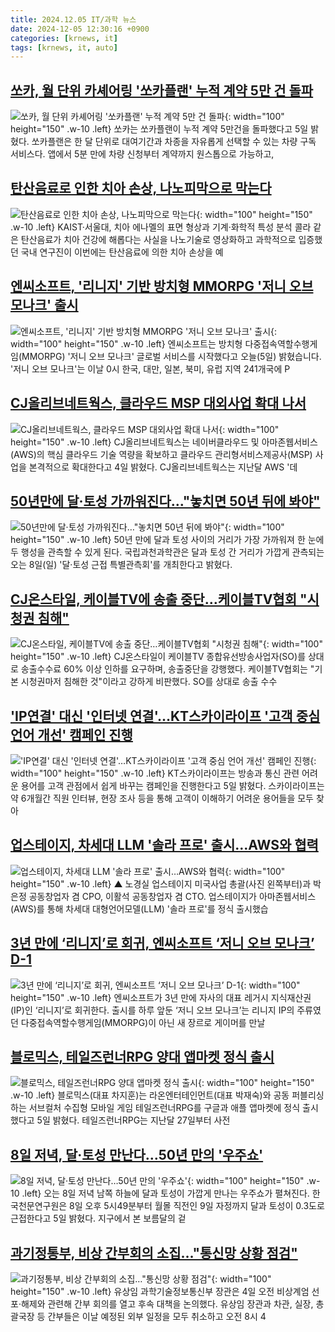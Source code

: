 ```yaml
---
title: 2024.12.05 IT/과학 뉴스
date: 2024-12-05 12:30:16 +0900
categories: [krnews, it]
tags: [krnews, it, auto]
---
```

## [쏘카, 월 단위 카셰어링 '쏘카플랜' 누적 계약 5만 건 돌파](https://n.news.naver.com/mnews/article/014/0005277555)

![쏘카, 월 단위 카셰어링 '쏘카플랜' 누적 계약 5만 건 돌파](https://mimgnews.pstatic.net/image/origin/014/2024/12/05/5277555.jpg?type=nf220_150){: width="100" height="150" .w-10 .left}
쏘카는 쏘카플랜이 누적 계약 5만건을 돌파했다고 5일 밝혔다. 쏘카플랜은 한 달 단위로 대여기간과 차종을 자유롭게 선택할 수 있는 차량 구독 서비스다. 앱에서 5분 만에 차량 신청부터 계약까지 원스톱으로 가능하고,

## [탄산음료로 인한 치아 손상, 나노피막으로 막는다](https://n.news.naver.com/mnews/article/366/0001037415)

![탄산음료로 인한 치아 손상, 나노피막으로 막는다](https://mimgnews.pstatic.net/image/origin/366/2024/12/05/1037415.jpg?type=nf220_150){: width="100" height="150" .w-10 .left}
KAIST·서울대, 치아 에나멜의 표면 형상과 기계·화학적 특성 분석 콜라 같은 탄산음료가 치아 건강에 해롭다는 사실을 나노기술로 영상화하고 과학적으로 입증했던 국내 연구진이 이번에는 탄산음료에 의한 치아 손상을 예

## [엔씨소프트, '리니지' 기반 방치형 MMORPG '저니 오브 모나크' 출시](https://n.news.naver.com/mnews/article/374/0000414075)

![엔씨소프트, '리니지' 기반 방치형 MMORPG '저니 오브 모나크' 출시](https://mimgnews.pstatic.net/image/origin/374/2024/12/05/414075.jpg?type=nf220_150){: width="100" height="150" .w-10 .left}
엔씨소프트는 방치형 다중접속역할수행게임(MMORPG) '저니 오브 모나크' 글로벌 서비스를 시작했다고 오늘(5일) 밝혔습니다. '저니 오브 모나크'는 이날 0시 한국, 대만, 일본, 북미, 유럽 지역 241개국에 P

## [CJ올리브네트웍스, 클라우드 MSP 대외사업 확대 나서](https://n.news.naver.com/mnews/article/029/0002920305)

![CJ올리브네트웍스, 클라우드 MSP 대외사업 확대 나서](https://mimgnews.pstatic.net/image/origin/029/2024/12/04/2920305.jpg?type=nf220_150){: width="100" height="150" .w-10 .left}
CJ올리브네트웍스는 네이버클라우드 및 아마존웹서비스(AWS)의 핵심 클라우드 기술 역량을 확보하고 클라우드 관리형서비스제공사(MSP) 사업을 본격적으로 확대한다고 4일 밝혔다. CJ올리브네트웍스는 지난달 AWS '데

## [50년만에 달·토성 가까워진다…"놓치면 50년 뒤에 봐야"](https://n.news.naver.com/mnews/article/448/0000493511)

![50년만에 달·토성 가까워진다…"놓치면 50년 뒤에 봐야"](https://mimgnews.pstatic.net/image/origin/448/2024/12/05/493511.jpg?type=nf220_150){: width="100" height="150" .w-10 .left}
50년 만에 달과 토성 사이의 거리가 가장 가까워져 한 눈에 두 행성을 관측할 수 있게 된다. 국립과천과학관은 달과 토성 간 거리가 가깝게 관측되는 오는 8일(일) '달·토성 근접 특별관측회'를 개최한다고 밝혔다.

## [CJ온스타일, 케이블TV에 송출 중단…케이블TV협회 "시청권 침해"](https://n.news.naver.com/mnews/article/029/0002920529)

![CJ온스타일, 케이블TV에 송출 중단…케이블TV협회 "시청권 침해"](https://mimgnews.pstatic.net/image/origin/029/2024/12/05/2920529.jpg?type=nf220_150){: width="100" height="150" .w-10 .left}
CJ온스타일이 케이블TV 종합유선방송사업자(SO)를 상대로 송출수수료 60% 이상 인하를 요구하며, 송출중단을 강행했다. 케이블TV협회는 "기본 시청권마저 침해한 것"이라고 강하게 비판했다. SO를 상대로 송출 수수

## ['IP연결' 대신 '인터넷 연결'…KT스카이라이프 '고객 중심 언어 개선' 캠페인 진행](https://n.news.naver.com/mnews/article/031/0000890693)

!['IP연결' 대신 '인터넷 연결'…KT스카이라이프 '고객 중심 언어 개선' 캠페인 진행](https://mimgnews.pstatic.net/image/origin/031/2024/12/05/890693.jpg?type=nf220_150){: width="100" height="150" .w-10 .left}
KT스카이라이프는 방송과 통신 관련 어려운 용어를 고객 관점에서 쉽게 바꾸는 캠페인을 진행한다고 5일 밝혔다. 스카이라이프는 약 6개월간 직원 인터뷰, 현장 조사 등을 통해 고객이 이해하기 어려운 용어들을 모두 찾아

## [업스테이지, 차세대 LLM '솔라 프로' 출시…AWS와 협력](https://n.news.naver.com/mnews/article/055/0001212254)

![업스테이지, 차세대 LLM '솔라 프로' 출시…AWS와 협력](https://mimgnews.pstatic.net/image/origin/055/2024/12/05/1212254.jpg?type=nf220_150){: width="100" height="150" .w-10 .left}
▲ 노경실 업스테이지 미국사업 총괄(사진 왼쪽부터)과 박은정 공동창업자 겸 CPO, 이활석 공동창업자 겸 CTO. 업스테이지가 아마존웹서비스(AWS)를 통해 차세대 대형언어모델(LLM) '솔라 프로'를 정식 출시했습

## [3년 만에 ‘리니지’로 회귀, 엔씨소프트 ‘저니 오브 모나크’ D-1](https://n.news.naver.com/mnews/article/005/0001743579)

![3년 만에 ‘리니지’로 회귀, 엔씨소프트 ‘저니 오브 모나크’ D-1](https://mimgnews.pstatic.net/image/origin/005/2024/12/04/1743579.jpg?type=nf220_150){: width="100" height="150" .w-10 .left}
엔씨소프트가 3년 만에 자사의 대표 레거시 지식재산권(IP)인 ‘리니지’로 회귀한다. 출시를 하루 앞둔 ‘저니 오브 모나크’는 리니지 IP의 주류였던 다중접속역할수행게임(MMORPG)이 아닌 새 장르로 게이머를 만날

## [블로믹스, 테일즈런너RPG 양대 앱마켓 정식 출시](https://n.news.naver.com/mnews/article/092/0002355255)

![블로믹스, 테일즈런너RPG 양대 앱마켓 정식 출시](https://mimgnews.pstatic.net/image/origin/092/2024/12/05/2355255.jpg?type=nf220_150){: width="100" height="150" .w-10 .left}
블로믹스(대표 차지훈)는 라온엔터테인먼트(대표 박재숙)와 공동 퍼블리싱하는 서브컬처 수집형 모바일 게임 테일즈런너RPG를 구글과 애플 앱마켓에 정식 출시했다고 5일 밝혔다. 테일즈런너RPG는 지난달 27일부터 사전

## [8일 저녁, 달·토성 만난다…50년 만의 '우주쇼'](https://n.news.naver.com/mnews/article/008/0005123820)

![8일 저녁, 달·토성 만난다…50년 만의 '우주쇼'](https://mimgnews.pstatic.net/image/origin/008/2024/12/05/5123820.jpg?type=nf220_150){: width="100" height="150" .w-10 .left}
오는 8일 저녁 남쪽 하늘에 달과 토성이 가깝게 만나는 우주쇼가 펼쳐진다. 한국천문연구원은 8일 오후 5시49분부터 월몰 직전인 9일 자정까지 달과 토성이 0.3도로 근접한다고 5일 밝혔다. 지구에서 본 보름달의 겉

## [과기정통부, 비상 간부회의 소집…"통신망 상황 점검"](https://n.news.naver.com/mnews/article/448/0000493263)

![과기정통부, 비상 간부회의 소집…"통신망 상황 점검"](https://mimgnews.pstatic.net/image/origin/448/2024/12/04/493263.jpg?type=nf220_150){: width="100" height="150" .w-10 .left}
유상임 과학기술정보통신부 장관은 4일 오전 비상계엄 선포·해제와 관련해 간부 회의를 열고 후속 대책을 논의했다. 유상임 장관과 차관, 실장, 총괄국장 등 간부들은 이날 예정된 외부 일정을 모두 취소하고 오전 8시 4

